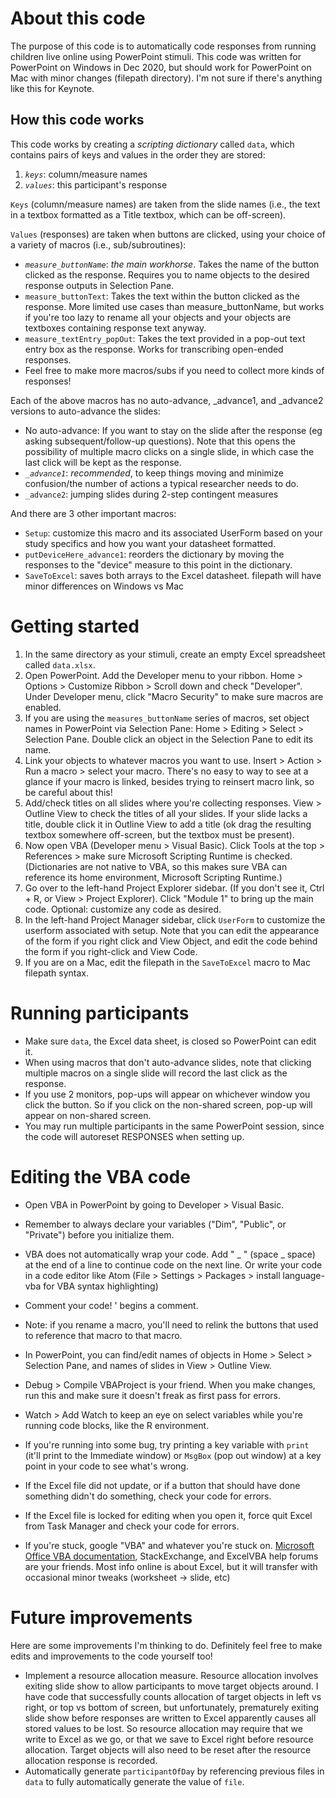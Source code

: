 # About this code
The purpose of this code is to automatically code responses from running children live online using PowerPoint stimuli. This code was written for PowerPoint on Windows in Dec 2020, but should work for PowerPoint on Mac with minor changes (filepath directory). I'm not sure if there's anything like this for Keynote.

## How this code works
This code works by creating a *scripting dictionary* called `data`, which contains pairs of keys and values in the order they are stored:
1. *`keys`*: column/measure names
2. *`values`*: this participant's response

`Keys` (column/measure names) are taken from the slide names (i.e., the text in a textbox formatted as a Title textbox, which can be off-screen).

`Values` (responses) are taken when buttons are clicked, using your choice of a variety of macros (i.e., sub/subroutines):
- *`measure_buttonName`*: *the main workhorse*. Takes the name of the button clicked as the response. Requires you to name objects to the desired response outputs in Selection Pane.
- `measure_buttonText`: Takes the text within the button clicked as the response. More limited use cases than measure_buttonName, but works if you're too lazy to rename all your objects and your objects are textboxes containing response text anyway.
- `measure_textEntry_popOut`: Takes the text provided in a pop-out text entry box as the response. Works for transcribing open-ended responses.
- Feel free to make more macros/subs if you need to collect more kinds of responses!

Each of the above macros has no auto-advance, _advance1, and _advance2 versions to auto-advance the slides:
- No auto-advance: If you want to stay on the slide after the response (eg asking subsequent/follow-up questions). Note that this opens the possibility of multiple macro clicks on a single slide, in which case the last click will be kept as the response.
- *`_advance1`*: *recommended*, to keep things moving and minimize confusion/the number of actions a typical researcher needs to do.
- `_advance2`: jumping slides during 2-step contingent measures

And there are 3 other important macros:
- `Setup`: customize this macro and its associated UserForm based on your study specifics and how you want your datasheet formatted.
- `putDeviceHere_advance1`: reorders the dictionary by moving the responses to the "device" measure to this point in the dictionary.
- `SaveToExcel`: saves both arrays to the Excel datasheet. filepath will have minor differences on Windows vs Mac


# Getting started
1. In the same directory as your stimuli, create an empty Excel spreadsheet called `data.xlsx`.
2. Open PowerPoint. Add the Developer menu to your ribbon. Home > Options > Customize Ribbon > Scroll down and check "Developer". Under Developer menu, click "Macro Security" to make sure macros are enabled.
3. If you are using the `measures_buttonName` series of macros, set object names in PowerPoint via Selection Pane: Home > Editing > Select > Selection Pane. Double click an object in the Selection Pane to edit its name.
4. Link your objects to whatever macros you want to use. Insert > Action > Run a macro > select your macro. There's no easy to way to see at a glance if your macro is linked, besides trying to reinsert macro link, so be careful about this!
5. Add/check titles on all slides where you're collecting responses. View > Outline View to check the titles of all your slides. If your slide lacks a title, double click it in Outline View to add a title (ok drag the resulting textbox somewhere off-screen, but the textbox must be present).
6. Now open VBA (Developer menu > Visual Basic).  Click Tools at the top > References > make sure Microsoft Scripting Runtime is checked. (Dictionaries are not native to VBA, so this makes sure VBA can reference its home environment, Microsoft Scripting Runtime.)
7. Go over to the left-hand Project Explorer sidebar. (If you don't see it, Ctrl + R, or View > Project Explorer). Click "Module 1" to bring up the main code. Optional: customize any code as desired.
8. In the left-hand Project Manager sidebar, click `UserForm` to customize the userform associated with setup. Note that you can edit the appearance of the form if you right click and View Object, and edit the code behind the form if you right-click and View Code.
9. If you are on a Mac, edit the filepath in the `SaveToExcel` macro to Mac filepath syntax.

# Running participants
- Make sure `data`, the Excel data sheet, is closed so PowerPoint can edit it.
- When using macros that don't auto-advance slides, note that clicking multiple macros on a single slide will record the last click as the response.
- If you use 2 monitors, pop-ups will appear on whichever window you click the button. So if you click on the non-shared screen, pop-up will appear on non-shared screen.
- You may run multiple participants in the same PowerPoint session, since the code will autoreset RESPONSES when setting up.

# Editing the VBA code
- Open VBA in PowerPoint by going to Developer > Visual Basic.

- Remember to always declare your variables ("Dim", "Public", or "Private") before you initialize them.
- VBA does not automatically wrap your code. Add " _ " (space _ space) at the end of a line to continue code on the next line. Or write your code in a code editor like Atom (File > Settings > Packages > install language-vba for VBA syntax highlighting)
- Comment your code! ' begins a comment.

- Note: if you rename a macro, you'll need to relink the buttons that used to reference that macro to that macro.
- In PowerPoint, you can find/edit names of objects in Home > Select > Selection Pane, and names of slides in View > Outline View.

- Debug > Compile VBAProject is your friend. When you make changes, run this and make sure it doesn't freak as first pass for errors.
- Watch > Add Watch to keep an eye on select variables while you're running code blocks, like the R environment.
- If you're running into some bug, try printing a key variable with `print` (it'll print to the Immediate window) or `MsgBox` (pop out window) at a key point in your code to see what's wrong.
- If the Excel file did not update, or if a button that should have done something didn't do something, check your code for errors.
- If the Excel file is locked for editing when you open it, force quit Excel from Task Manager and check your code for errors.
- If you're stuck, google "VBA" and whatever you're stuck on. [Microsoft Office VBA documentation](https://docs.microsoft.com/en-us/office/vba/api/overview/powerpoint), StackExchange, and ExcelVBA help forums are your friends. Most info online is about Excel, but it will transfer with occasional minor tweaks (worksheet -> slide, etc)

# Future improvements
Here are some improvements I'm thinking to do. Definitely feel free to make edits and improvements to the code yourself too!
- Implement a resource allocation measure. Resource allocation involves exiting slide show to allow participants to move target objects around. I have code that successfully counts allocation of target objects in left vs right, or top vs bottom of screen, but unfortunately, prematurely exiting slide show before responses are written to Excel apparently causes all stored values to be lost. So resource allocation may require that we write to Excel as we go, or that we save to Excel right before resource allocation. Target objects will also need to be reset after the resource allocation response is recorded.
- Automatically generate `participantOfDay` by referencing previous files in `data` to fully automatically generate the value of `file`.
